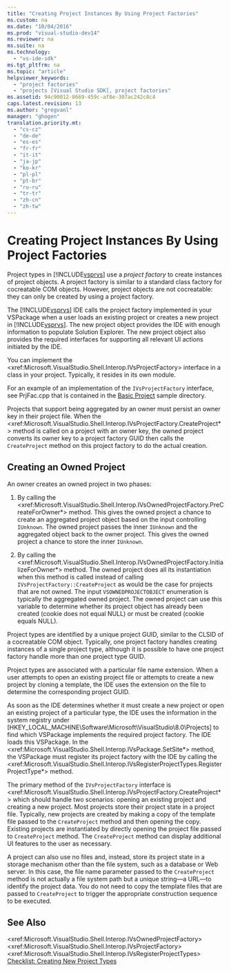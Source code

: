 ```yaml
---
title: "Creating Project Instances By Using Project Factories"
ms.custom: na
ms.date: "10/04/2016"
ms.prod: "visual-studio-dev14"
ms.reviewer: na
ms.suite: na
ms.technology: 
  - "vs-ide-sdk"
ms.tgt_pltfrm: na
ms.topic: "article"
helpviewer_keywords: 
  - "project factories"
  - "projects [Visual Studio SDK], project factories"
ms.assetid: 94c90012-8669-459c-af8e-307ac242c8c4
caps.latest.revision: 13
ms.author: "gregvanl"
manager: "ghogen"
translation.priority.mt: 
  - "cs-cz"
  - "de-de"
  - "es-es"
  - "fr-fr"
  - "it-it"
  - "ja-jp"
  - "ko-kr"
  - "pl-pl"
  - "pt-br"
  - "ru-ru"
  - "tr-tr"
  - "zh-cn"
  - "zh-tw"
---
```

# Creating Project Instances By Using Project Factories
Project types in [!INCLUDE[vsprvs](../codequality/includes/vsprvs_md.md)] use a *project factory* to create instances of project objects. A project factory is similar to a standard class factory for cocreatable COM objects. However, project objects are not cocreatable: they can only be created by using a project factory.  
  
 The [!INCLUDE[vsprvs](../codequality/includes/vsprvs_md.md)] IDE calls the project factory implemented in your VSPackage when a user loads an existing project or creates a new project in [!INCLUDE[vsprvs](../codequality/includes/vsprvs_md.md)]. The new project object provides the IDE with enough information to populate Solution Explorer. The new project object also provides the required interfaces for supporting all relevant UI actions initiated by the IDE.  
  
 You can implement the \<xref:Microsoft.VisualStudio.Shell.Interop.IVsProjectFactory> interface in a class in your project. Typically, it resides in its own module.  
  
 For an example of an implementation of the `IVsProjectFactory` interface, see PrjFac.cpp that is contained in the [Basic Project](assetId:///385fd2a3-d9f1-4808-87c2-a3f05a91fc36) sample directory.  
  
 Projects that support being aggregated by an owner must persist an owner key in their project file. When the \<xref:Microsoft.VisualStudio.Shell.Interop.IVsProjectFactory.CreateProject*> method is called on a project with an owner key, the owned project converts its owner key to a project factory GUID then calls the `CreateProject` method on this project factory to do the actual creation.  
  
## Creating an Owned Project  
 An owner creates an owned project in two phases:  
  
1.  By calling the \<xref:Microsoft.VisualStudio.Shell.Interop.IVsOwnedProjectFactory.PreCreateForOwner*> method. This gives the owned project a chance to create an aggregated project object based on the input controlling `IUnknown`. The owned project passes the inner `IUnknown` and the aggregated object back to the owner project. This gives the owned project a chance to store the inner `IUnknown`.  
  
2.  By calling the \<xref:Microsoft.VisualStudio.Shell.Interop.IVsOwnedProjectFactory.InitializeForOwner*> method. The owned project does all its instantiation when this method is called instead of calling `IVsProjectFactory::CreateProject` as would be the case for projects that are not owned. The input `VSOWNEDPROJECTOBJECT` enumeration is typically the aggregated owned project. The owned project can use this variable to determine whether its project object has already been created (cookie does not equal NULL) or must be created (cookie equals NULL).  
  
 Project types are identified by a unique project GUID, similar to the CLSID of a cocreatable COM object. Typically, one project factory handles creating instances of a single project type, although it is possible to have one project factory handle more than one project type GUID.  
  
 Project types are associated with a particular file name extension. When a user attempts to open an existing project file or attempts to create a new project by cloning a template, the IDE uses the extension on the file to determine the corresponding project GUID.  
  
 As soon as the IDE determines whether it must create a new project or open an existing project of a particular type, the IDE uses the information in the system registry under [HKEY_LOCAL_MACHINE\Software\Microsoft\VisualStudio\8.0\Projects] to find which VSPackage implements the required project factory. The IDE loads this VSPackage. In the \<xref:Microsoft.VisualStudio.Shell.Interop.IVsPackage.SetSite*> method, the VSPackage must register its project factory with the IDE by calling the \<xref:Microsoft.VisualStudio.Shell.Interop.IVsRegisterProjectTypes.RegisterProjectType*> method.  
  
 The primary method of the `IVsProjectFactory` interface is \<xref:Microsoft.VisualStudio.Shell.Interop.IVsProjectFactory.CreateProject*> which should handle two scenarios: opening an existing project and creating a new project. Most projects store their project state in a project file. Typically, new projects are created by making a copy of the template file passed to the `CreateProject` method and then opening the copy. Existing projects are instantiated by directly opening the project file passed to `CreateProject` method. The `CreateProject` method can display additional UI features to the user as necessary.  
  
 A project can also use no files and, instead, store its project state in a storage mechanism other than the file system, such as a database or Web server. In this case, the file name parameter passed to the `CreateProject` method is not actually a file system path but a unique string—a URL—to identify the project data. You do not need to copy the template files that are passed to `CreateProject` to trigger the appropriate construction sequence to be executed.  
  
## See Also  
 \<xref:Microsoft.VisualStudio.Shell.Interop.IVsOwnedProjectFactory>   
 \<xref:Microsoft.VisualStudio.Shell.Interop.IVsProjectFactory>   
 \<xref:Microsoft.VisualStudio.Shell.Interop.IVsRegisterProjectTypes>   
 [Checklist: Creating New Project Types](../extensibility/checklist--creating-new-project-types.md)